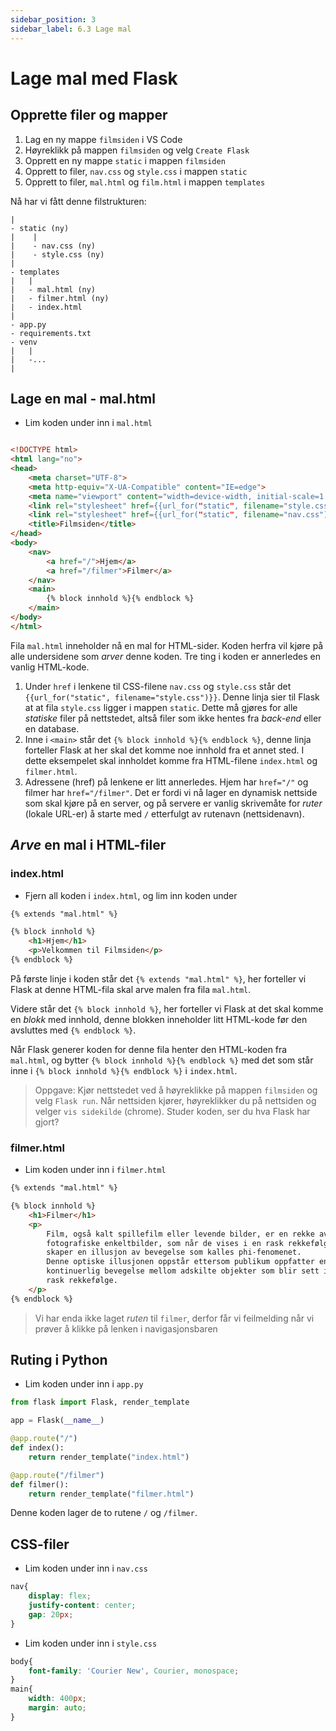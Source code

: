 ```yaml
---
sidebar_position: 3
sidebar_label: 6.3 Lage mal
---
```


# Lage mal med Flask

## Opprette filer og mapper

1. Lag en ny mappe `filmsiden` i VS Code
2. Høyreklikk på mappen `filmsiden` og velg `Create Flask`
3. Opprett en ny mappe `static` i mappen `filmsiden`
4. Opprett to filer, `nav.css` og `style.css` i mappen `static`
5. Opprett to filer, `mal.html` og `film.html` i mappen `templates`

Nå har vi fått denne filstrukturen:

```
|
- static (ny)
|    |
|    - nav.css (ny)
|    - style.css (ny)
|
- templates
|   |
|   - mal.html (ny)
|   - filmer.html (ny)
|   - index.html
|
- app.py
- requirements.txt
- venv
|   |
|   -...
|
```

## Lage en mal - mal.html

- Lim koden under inn i `mal.html`

```html

<!DOCTYPE html>
<html lang="no">
<head>
    <meta charset="UTF-8">
    <meta http-equiv="X-UA-Compatible" content="IE=edge">
    <meta name="viewport" content="width=device-width, initial-scale=1.0">
    <link rel="stylesheet" href={{url_for("static", filename="style.css")}}>
    <link rel="stylesheet" href={{url_for("static", filename="nav.css")}}>
    <title>Filmsiden</title>
</head>
<body>
    <nav>
        <a href="/">Hjem</a>
        <a href="/filmer">Filmer</a>
    </nav>
    <main>
        {% block innhold %}{% endblock %}
    </main>
</body>
</html>

```

Fila `mal.html` inneholder nå en mal for HTML-sider.
Koden herfra vil kjøre på alle undersidene som *arver* denne koden.
Tre ting i koden er annerledes en vanlig HTML-kode.

1. Under `href` i lenkene til CSS-filene `nav.css` og `style.css` står det `{{url_for("static", filename="style.css")}}`. Denne linja sier til Flask at at fila `style.css` ligger i mappen `static`. Dette må gjøres for alle *statiske* filer på nettstedet, altså filer som ikke hentes fra *back-end* eller en database.
2. Inne i `<main>` står det `{% block innhold %}{% endblock %}`, denne linja forteller Flask at her skal det komme noe innhold fra et annet sted. I dette eksempelet skal innholdet komme fra HTML-filene `index.html` og `filmer.html`. 
3. Adressene (href) på lenkene er litt annerledes. Hjem har `href="/"` og filmer har `href="/filmer"`. Det er fordi vi nå lager en dynamisk nettside som skal kjøre på en server, og på servere er vanlig skrivemåte for *ruter* (lokale URL-er) å starte med `/` etterfulgt av rutenavn (nettsidenavn). 


## *Arve* en mal i HTML-filer

### index.html

- Fjern all koden i `index.html`, og lim inn koden under

```html
{% extends "mal.html" %}

{% block innhold %}
    <h1>Hjem</h1>
    <p>Velkommen til Filmsiden</p>
{% endblock %}
```

På første linje i koden står det `{% extends "mal.html" %}`, her forteller vi Flask at denne HTML-fila skal arve malen fra fila `mal.html`.

Videre står det `{% block innhold %}`, her forteller vi Flask at det skal komme en *blokk* med innhold, denne blokken inneholder litt HTML-kode før den avsluttes med `{% endblock %}`.

Når Flask generer koden for denne fila henter den HTML-koden fra `mal.html`, og bytter `{% block innhold %}{% endblock %}` med det som står inne i `{% block innhold %}{% endblock %}` i `index.html`.

> Oppgave: Kjør nettstedet ved å høyreklikke på mappen `filmsiden` og velg `Flask run`. Når nettsiden kjører, høyreklikker du på nettsiden og velger `vis sidekilde` (chrome). Studer koden, ser du hva Flask har gjort?

### filmer.html

- Lim koden under inn i `filmer.html`

````html
{% extends "mal.html" %}

{% block innhold %}
    <h1>Filmer</h1>
    <p>
        Film, også kalt spillefilm eller levende bilder, er en rekke av 
        fotografiske enkeltbilder, som når de vises i en rask rekkefølge, 
        skaper en illusjon av bevegelse som kalles phi-fenomenet. 
        Denne optiske illusjonen oppstår ettersom publikum oppfatter en 
        kontinuerlig bevegelse mellom adskilte objekter som blir sett i 
        rask rekkefølge. 
    </p>
{% endblock %}
````

> Vi har enda ikke laget *ruten* til `filmer`, derfor får vi feilmelding når vi prøver å klikke på lenken i navigasjonsbaren

## Ruting i Python

- Lim koden under inn i `app.py`

````python
from flask import Flask, render_template

app = Flask(__name__)

@app.route("/")
def index():
    return render_template("index.html")

@app.route("/filmer")
def filmer():
    return render_template("filmer.html")

````

Denne koden lager de to rutene `/` og `/filmer`.

## CSS-filer

- Lim koden under inn i `nav.css`

```css
nav{
    display: flex;
    justify-content: center;
    gap: 20px;
}
```

- Lim koden under inn i `style.css`

```css
body{
    font-family: 'Courier New', Courier, monospace;
}
main{
    width: 400px;
    margin: auto;
}
```